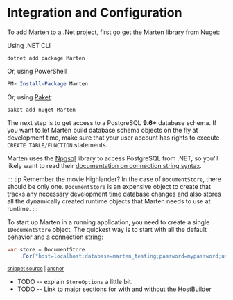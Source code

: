
# Integration and Configuration

To add Marten to a .Net project, first go get the Marten library from Nuget:

Using .NET CLI

```shell
dotnet add package Marten
```

Or, using PowerShell

```powershell
PM> Install-Package Marten
```

Or, using [Paket](https://fsprojects.github.io/Paket/):

```shell
paket add nuget Marten
```

The next step is to get access to a PostgreSQL **9.6+** database schema. If you want to let Marten build database schema objects on the fly at development time,
make sure that your user account has rights to execute `CREATE TABLE/FUNCTION` statements.

Marten uses the [Npgsql](http://www.npgsql.org) library to access PostgreSQL from .NET, so you'll likely want to read their [documentation on connection string syntax](http://www.npgsql.org/doc/connection-string-parameters.html).


::: tip
Remember the movie Highlander? In the case of `DocumentStore`, there should be only one.
`DocumentStore` is an expensive object to create that tracks any necessary
development time database changes and also stores all the dynamically created runtime objects that
Marten needs to use at runtime.
:::

To start up Marten in a running application, you need to create a single `IDocumentStore` object. The quickest way is to start with
all the default behavior and a connection string:

<!-- snippet: sample_start_a_store -->
<a id='snippet-sample_start_a_store'></a>
```cs
var store = DocumentStore
    .For("host=localhost;database=marten_testing;password=mypassword;username=someuser");
```
<sup><a href='https://github.com/JasperFx/marten/blob/master/src/Marten.Testing/Examples/ConfiguringDocumentStore.cs#L34-L37' title='Snippet source file'>snippet source</a> | <a href='#snippet-sample_start_a_store' title='Start of snippet'>anchor</a></sup>
<!-- endSnippet -->



* TODO -- explain `StoreOptions` a little bit.
* TODO -- Link to major sections for with and without the HostBuilder

